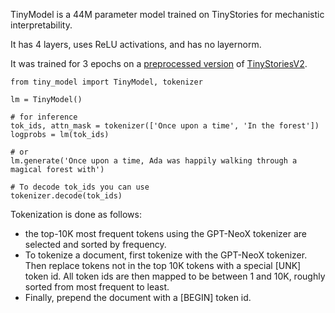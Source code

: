 
TinyModel is a 44M parameter model trained on TinyStories for mechanistic interpretability.

It has 4 layers, uses ReLU activations, and has no layernorm.

It was trained for 3 epochs on a [preprocessed version](https://huggingface.co/datasets/noanabeshima/TinyStoriesV2) of [TinyStoriesV2](https://huggingface.co/datasets/roneneldan/TinyStories).


```
from tiny_model import TinyModel, tokenizer

lm = TinyModel()

# for inference
tok_ids, attn_mask = tokenizer(['Once upon a time', 'In the forest'])
logprobs = lm(tok_ids)

# or
lm.generate('Once upon a time, Ada was happily walking through a magical forest with')

# To decode tok_ids you can use
tokenizer.decode(tok_ids)
```

Tokenization is done as follows:
- the top-10K most frequent tokens using the GPT-NeoX tokenizer are selected and sorted by frequency.
- To tokenize a document, first tokenize with the GPT-NeoX tokenizer. Then replace tokens not in the top 10K tokens with a special \[UNK\] token id. All token ids are then mapped to be between 1 and 10K, roughly sorted from most frequent to least.
- Finally, prepend the document with a [BEGIN] token id.

